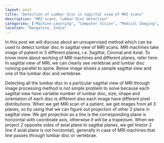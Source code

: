 ```yaml
---
layout: post
title: "Detection of Lumbar disc in sagittal view of MRI scans"
description: "MRI scans, lumbar disc detection"
categories: ["Machine Learning", "Computer Vision", "Medical Imaging", "MRI Scans"]
location: "Bangalore, India"
---
```


In this post we will discuss about an unsupervised method which can be used to detect lumbar disc in sagittal view of MRI scans.
MRI machines take image of patient in 3 different planes, i.e. Sagittal, Coronal and Axial. To know more about working of MRI machines and different planes, refer here.
In sagittal view of MRI, we can clearly see vertebrae and lumbar disc running parallel to spine. Below image shows a sample sagittal view and one of the lumbar disc and vertebrae.



Detecting all the lumbar disc in a particular sagittal view of MRI through image processing method is not simple problem to solve because each sagittal view have variable number of lumbar disc, size, shape and orientation of each disc is different also each image have different pixel distributions.
When we get MRI scan of a patient, we get images from all 3 planes, so by using that we can figure out projection of other 2 plane in sagittal view. We get projection as a line is the corresponding plane is horizontal with coordinate axis, otherwise it will be a trapezium. When we project 2 opposite sides of axial plane to sagittal planes, we get line(or 2 line if axial plane is not horizontal), generally in case of MRI machines that line passes through lumbar disc or vertebrae.
